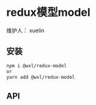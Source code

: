 # redux模型model

维护人： xuelin

<!-- > redux模型model -->

## 安装

```sh
npm i @wxl/redux-model
or
yarn add @wxl/redux-model
```

## API
